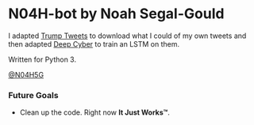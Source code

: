 # N04H-bot by Noah Segal-Gould
I adapted [Trump Tweets](https://github.com/sashaperigo/Trump-Tweets) to download what I could of my own tweets and then adapted [Deep Cyber](https://github.com/armbues/deep_cyber) to train an LSTM on them.

Written for Python 3.

[@N04H5G](https://twitter.com/N04H5G)

### Future Goals
* Clean up the code. Right now **It Just Works™**.
